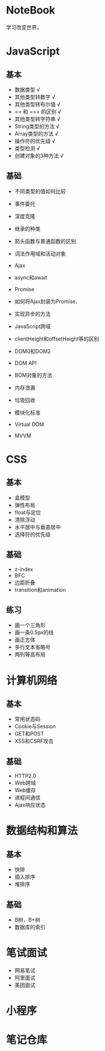 # NoteBook

学习改变世界。

# JavaScript

## 基本

- 数据类型 √
- 其他类型转数字 √
- 其他类型转布尔值 √
- == 和 === 的区别 √
- 其他类型转字符串 √
- String类型的方法 √
- Array类型的方法 √
- 操作符的优先级 √
- 类型检测 √
- 创建对象的3种方法 √

## 基础

- 不同类型的值如何比较
- 事件委托

- 深度克隆
- 继承的种类
- 箭头函数与普通函数的区别
- 词法作用域和活动对象
- Ajax
- async和await
- Promise
- 如何将Ajax封装为Promise、
- 实现异步的方法
- JavaScript跨域
- clientHeight和offsetHeight等的区别
- DOM0和DOM2
- DOM API
- BOM对象的方法
- 内存泄漏
- 垃圾回收
- 模块化标准
- Virtual DOM
- MVVM

# CSS

## 基本

- 盒模型
- 弹性布局
- float与定位
- 清除浮动
- 水平居中与垂直居中
- 选择符的优先级

## 基础

- z-index
- BFC
- 边距折叠
- transition和animation

## 练习

- 画一个三角形
- 画一条0.5px的线
- 画正方体
- 多行文本省略号
- 两列等高布局

# 计算机网络

## 基本

- 常用状态码
- Cookie与Session
- GET和POST
- XSS和CSRF攻击

## 基础

- HTTP2.0 
- Web跨域
- Web缓存
- 进程间通信
- Ajax响应状态

# 数据结构和算法

## 基本

- 快排
- 插入排序
- 堆排序

## 基础

- B树，B+树
- 数据库的索引

# 笔试面试

- 网易笔试
- 阿里面试
- 美团面试

# 小程序

# 笔记仓库

